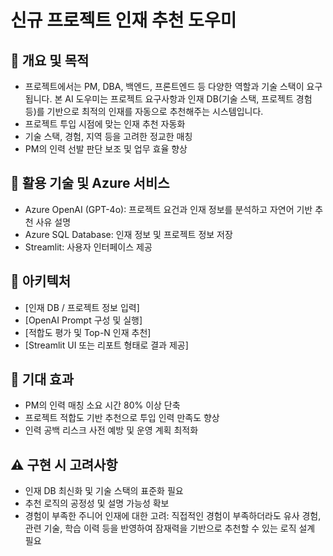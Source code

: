 # 신규 프로젝트 인재 추천 도우미
## 📌 개요 및 목적
- 프로젝트에서는 PM, DBA, 백엔드, 프론트엔드 등 다양한 역할과 기술 스택이 요구됩니다. 본 AI 도우미는 프로젝트 요구사항과 인재 DB(기술 스택, 프로젝트 경험 등)를 기반으로 최적의 인재를 자동으로 추천해주는 시스템입니다.
- 프로젝트 투입 시점에 맞는 인재 추천 자동화
- 기술 스택, 경험, 지역 등을 고려한 정교한 매칭
- PM의 인력 선발 판단 보조 및 업무 효율 향상

## 🔧 활용 기술 및 Azure 서비스
- Azure OpenAI (GPT-4o): 프로젝트 요건과 인재 정보를 분석하고 자연어 기반 추천 사유 설명
- Azure SQL Database: 인재 정보 및 프로젝트 정보 저장
- Streamlit: 사용자 인터페이스 제공

## 🧩 아키텍처
- [인재 DB / 프로젝트 정보 입력]
- [OpenAI Prompt 구성 및 실행]
- [적합도 평가 및 Top-N 인재 추천]
- [Streamlit UI 또는 리포트 형태로 결과 제공]

## 🎯 기대 효과
- PM의 인력 매칭 소요 시간 80% 이상 단축
- 프로젝트 적합도 기반 추천으로 투입 인력 만족도 향상
- 인력 공백 리스크 사전 예방 및 운영 계획 최적화

## ⚠️ 구현 시 고려사항
- 인재 DB 최신화 및 기술 스택의 표준화 필요
- 추천 로직의 공정성 및 설명 가능성 확보
- 경험이 부족한 주니어 인재에 대한 고려: 직접적인 경험이 부족하더라도 유사 경험, 관련 기술, 학습 이력 등을 반영하여 잠재력을 기반으로 추천할 수 있는 로직 설계 필요
